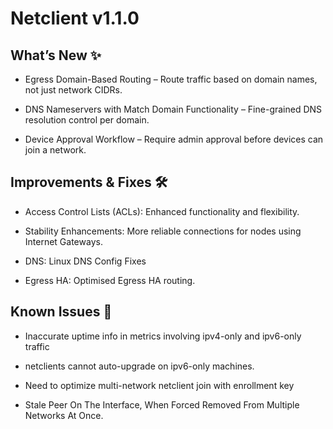 # Netclient v1.1.0

## What’s New ✨ 

- Egress Domain-Based Routing – Route traffic based on domain names, not just network CIDRs.

- DNS Nameservers with Match Domain Functionality – Fine-grained DNS resolution control per domain.

- Device Approval Workflow – Require admin approval before devices can join a network.


## Improvements & Fixes 🛠 

- Access Control Lists (ACLs): Enhanced functionality and flexibility.

- Stability Enhancements: More reliable connections for nodes using Internet Gateways.

- DNS: Linux DNS Config Fixes

- Egress HA: Optimised Egress HA routing.

## Known Issues 🐞

- Inaccurate uptime info in metrics involving ipv4-only and ipv6-only traffic

- netclients cannot auto-upgrade on ipv6-only machines.

- Need to optimize multi-network netclient join with enrollment key

- Stale Peer On The Interface, When Forced Removed From Multiple Networks At Once.
